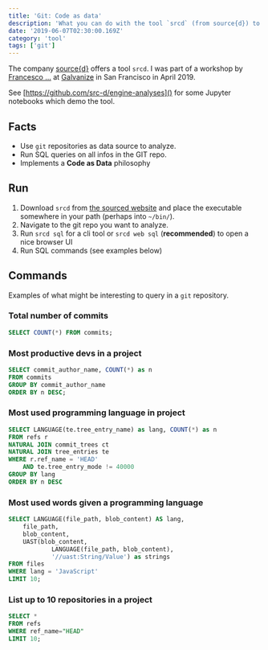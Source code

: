 ```yaml
---
title: 'Git: Code as data'
description: 'What you can do with the tool `srcd` (from source{d}) to transform your git repository into a database which you can query'
date: '2019-06-07T02:30:00.169Z'
category: 'tool'
tags: ['git']
---
```


The company [source{d}](https://sourced.tech/) offers a tool `srcd`.
I was part of a workshop by [Francesco ...](https://twitter.com/francesc) at [Galvanize]() in San Francisco in April 2019.

See [https://github.com/src-d/engine-analyses]() for some Jupyter notebooks which demo the tool.

## Facts

* Use `git` repositories as data source to analyze.
* Run SQL queries on all infos in the GIT repo.
* Implements a **Code as Data** philosophy

## Run

1. Download `srcd` from [the sourced website](https://sourced.tech/get-started/)
   and place the executable somewhere in your path (perhaps into `~/bin/`).
2. Navigate to the git repo you want to analyze.
3. Run `srcd sql` for a cli tool or `srcd web sql` (**recommended**) to open a nice browser UI
4. Run SQL commands (see examples below)

## Commands

Examples of what might be interesting to query in a `git` repository.

### Total number of commits

```sql
SELECT COUNT(*) FROM commits;
```

### Most productive devs in a project

```sql
SELECT commit_author_name, COUNT(*) as n
FROM commits
GROUP BY commit_author_name
ORDER BY n DESC;
```

### Most used programming language in project

```sql
SELECT LANGUAGE(te.tree_entry_name) as lang, COUNT(*) as n
FROM refs r
NATURAL JOIN commit_trees ct
NATURAL JOIN tree_entries te
WHERE r.ref_name = 'HEAD'
	AND te.tree_entry_mode != 40000
GROUP BY lang
ORDER BY n DESC
```

### Most used words given a programming language

```sql
SELECT LANGUAGE(file_path, blob_content) AS lang,
	file_path,
    blob_content,
	UAST(blob_content,
         	LANGUAGE(file_path, blob_content),
         	'//uast:String/Value') as strings
FROM files
WHERE lang = 'JavaScript'
LIMIT 10;
```

### List up to 10 repositories in a project

```sql
SELECT *
FROM refs
WHERE ref_name="HEAD"
LIMIT 10;
```
